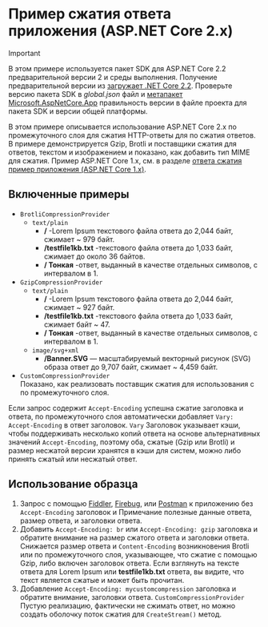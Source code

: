 # <a name="response-compression-sample-application-aspnet-core-2x"></a>Пример сжатия ответа приложения (ASP.NET Core 2.x)

> [!IMPORTANT]
> В этом примере используется пакет SDK для ASP.NET Core 2.2 предварительной версии 2 и среды выполнения. Получение предварительной версии из [загружает .NET Core 2.2](https://www.microsoft.com/net/download/dotnet-core/2.2). Проверьте версию пакета SDK в *global.json* файл и [метапакет Microsoft.AspNetCore.App](xref:fundamentals/metapackage-app) правильность версии в файле проекта для пакета SDK и версии общей платформы.

В этом примере описывается использование ASP.NET Core 2.x по промежуточного слоя для сжатия HTTP-ответы для по сжатия ответов. В примере демонстрируется Gzip, Brotli и поставщики сжатия для ответов, текстом и изображением и показано, как добавить тип MIME для сжатия. Пример ASP.NET Core 1.x, см. в разделе [ответа сжатия пример приложения (ASP.NET Core 1.x)](https://github.com/aspnet/Docs/tree/master/aspnetcore/performance/response-compression/samples/1.x).

## <a name="examples-in-this-sample"></a>Включенные примеры

* `BrotliCompressionProvider`
  * `text/plain`
    * **/** -Lorem Ipsum текстового файла ответа до 2,044 байт, сжимает ~ 979 байт.
    * **/testfile1kb.txt** -текстового файла ответа до 1,033 байт, сжимает до около 36 байтов.
    * **/ Тонкая** -ответ, выданный в качестве отдельных символов, с интервалом в 1.
* `GzipCompressionProvider`
  * `text/plain`
    * **/** -Lorem Ipsum текстового файла ответа до 2,044 байт, сжимает ~ 927 байт.
    * **/testfile1kb.txt** -текстового файла ответа до 1,033 байт, сжимает байт ~ 47.
    * **/ Тонкая** -ответ, выданный в качестве отдельных символов, с интервалом в 1.
  * `image/svg+xml`
    * **/Banner.SVG** — масштабируемый векторный рисунок (SVG) образа ответ до 9,707 байт, сжимает ~ 4,459 байт.
* `CustomCompressionProvider`<br>Показано, как реализовать поставщик сжатия для использования с по промежуточного слоя.

Если запрос содержит `Accept-Encoding` успешна сжатие заголовка и ответа, по промежуточного слоя автоматически добавляет `Vary: Accept-Encoding` в ответ заголовок. `Vary` Заголовок указывает кэши, чтобы поддерживать несколько копий ответа на основе альтернативных значений `Accept-Encoding`, поэтому оба, сжатые (Gzip или Brotli) и размер несжатой версии хранятся в кэши для систем, можно либо принять сжатый или несжатый ответ.

## <a name="using-the-sample"></a>Использование образца

1. Запрос с помощью [Fiddler](http://www.telerik.com/fiddler), [Firebug](http://getfirebug.com/), или [Postman](https://www.getpostman.com/) к приложению без `Accept-Encoding` заголовок и Примечание полезные данные ответа, размер ответа, и заголовки ответа.
1. Добавить `Accept-Encoding: br` или `Accept-Encoding: gzip` заголовка и обратите внимание на размер сжатого ответа и заголовки ответа. Снижается размер ответа и `Content-Encoding` возникновения Brotli или по промежуточного слоя, указывающее, что сжатие с помощью Gzip, либо включен заголовок ответа. Если взглянуть на тексте ответа для Lorem Ipsum или **testfile1kb.txt** ответа, вы видите, что текст является сжатые и может быть прочитан.
1. Добавление `Accept-Encoding: mycustomcompression` заголовка и обратите внимание, заголовки ответа. `CustomCompressionProvider` Пустую реализацию, фактически не сжимать ответ, но можно создать оболочку поток сжатия для `CreateStream()` метод.
